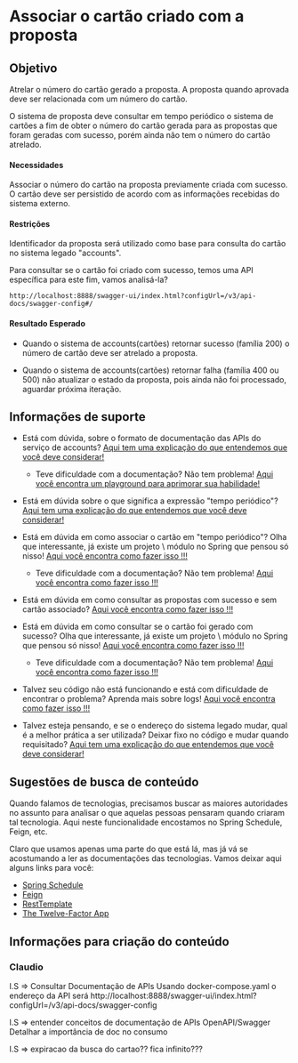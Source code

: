 # Associar o cartão criado com a proposta

## Objetivo

Atrelar o número do cartão gerado a proposta. A proposta quando aprovada deve ser relacionada com um número do cartão.

O sistema de proposta deve consultar em tempo periódico o sistema de cartões a fim de obter o número do cartão gerada 
para as propostas que foram geradas com sucesso, porém ainda não tem o número do cartão atrelado.

#### Necessidades

Associar o número do cartão na proposta previamente criada com sucesso. O cartão deve ser persistido de acordo com as 
informações recebidas do sistema externo.

#### Restrições

Identificador da proposta será utilizado como base para consulta do cartão no sistema legado "accounts".

Para consultar se o cartão foi criado com sucesso, temos uma API específica para este fim, vamos analisá-la?

`http://localhost:8888/swagger-ui/index.html?configUrl=/v3/api-docs/swagger-config#/`

#### Resultado Esperado

- Quando o sistema de accounts(cartões) retornar sucesso (família 200) o número de cartão deve ser atrelado a proposta.

- Quando o sistema de accounts(cartões) retornar falha (família 400 ou 500) não atualizar o estado da proposta, pois 
ainda não foi processado, aguardar próxima iteração.

## Informações de suporte

* Está com dúvida, sobre o formato de documentação das APIs do serviço de accounts? [Aqui tem uma explicação do que entendemos que você deve considerar!](http://spec.openapis.org/oas/v3.0.3)
    
    * Teve dificuldade com a documentação? Não tem problema! [Aqui você encontra um playground para aprimorar sua habilidade!](https://editor.swagger.io/)

* Está em dúvida sobre o que significa a expressão "tempo periódico"? [Aqui tem uma explicação do que entendemos que você deve considerar!](../informacao_procedural/synchronous-vs-asynchronous.md)

* Está em dúvida em como associar o cartão em "tempo periódico"? Olha que interessante, já existe um projeto \ módulo no Spring 
que pensou só nisso! [Aqui você encontra como fazer isso !!!](https://docs.spring.io/spring/docs/current/spring-framework-reference/integration.html#scheduling-enable-annotation-support)

    * Teve dificuldade com a documentação? Não tem problema! [Aqui você encontra como fazer isso !!!](../informacao_suporte/spring-schedule.md)
    
* Está em dúvida em como consultar as propostas com sucesso e sem cartão associado? [Aqui você encontra como fazer isso !!!](../informacao_suporte/spring-data-query-methods.md)
    
* Está em dúvida em como consultar se o cartão foi gerado com sucesso? Olha que interessante, já existe um projeto \ 
módulo no Spring que pensou só nisso! [Aqui você encontra como fazer isso !!!](https://cloud.spring.io/spring-cloud-openfeign/2.2.x/reference/html/#spring-cloud-feign)

    * Teve dificuldade com a documentação? Não tem problema! [Aqui você encontra como fazer isso !!!](../informacao_suporte/http-client-feign.md)

* Talvez seu código não está funcionando e está com dificuldade de encontrar o problema? Aprenda mais sobre logs! [Aqui você encontra como fazer isso !!!](../informacao_suporte/spring-logging.md)

* Talvez esteja pensando, e se o endereço do sistema legado mudar, qual é a melhor prática a ser utilizada? Deixar fixo 
no código e mudar quando requisitado? [Aqui tem uma explicação do que entendemos que você deve considerar!](../informacao_procedural/twelve-factor-config.md)

## Sugestões de busca de conteúdo

Quando falamos de tecnologias, precisamos buscar as maiores autoridades no assunto para analisar o que aquelas pessoas 
pensaram quando criaram tal tecnologia. Aqui neste funcionalidade encostamos no Spring Schedule, Feign, etc. 

Claro que usamos apenas uma parte do que está lá, mas já vá se acostumando a ler as documentações das tecnologias. 
Vamos deixar aqui alguns links para você:

* [Spring Schedule](https://docs.spring.io/spring/docs/current/spring-framework-reference/integration.html#scheduling-annotation-support)
* [Feign](https://github.com/OpenFeign/feign)
* [RestTemplate](https://docs.spring.io/spring-android/docs/current/reference/html/rest-template.html)
* [The Twelve-Factor App](https://12factor.net/pt_br/)

## Informações para criação do conteúdo

### Claudio

I.S => Consultar Documentação de APIs
       Usando docker-compose.yaml o endereço da API será
       http://localhost:8888/swagger-ui/index.html?configUrl=/v3/api-docs/swagger-config

I.S => entender conceitos de documentação de APIs OpenAPI/Swagger      
       Detalhar a importância de doc no consumo       

I.S => expiracao da busca do cartao?? fica infinito???